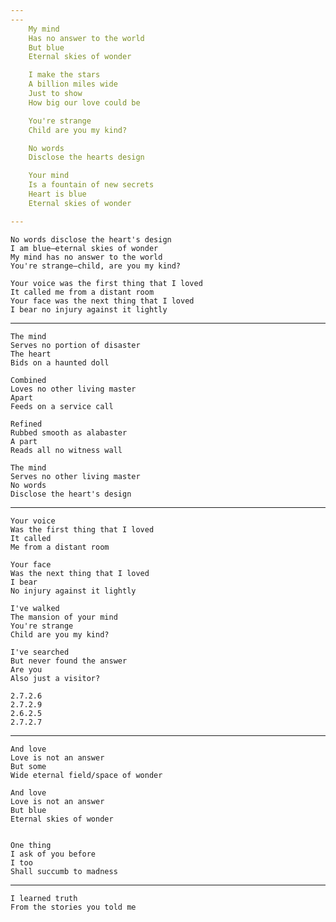 ```yaml
---
---
    My mind
    Has no answer to the world 
    But blue
    Eternal skies of wonder

    I make the stars
    A billion miles wide
    Just to show
    How big our love could be 

    You're strange 
    Child are you my kind?

    No words
    Disclose the hearts design 

    Your mind
    Is a fountain of new secrets 
    Heart is blue
    Eternal skies of wonder 

---
```


    No words disclose the heart's design 
    I am blue—eternal skies of wonder
    My mind has no answer to the world 
    You're strange–child, are you my kind?

    Your voice was the first thing that I loved
    It called me from a distant room
    Your face was the next thing that I loved
    I bear no injury against it lightly 

---

    The mind
    Serves no portion of disaster
    The heart
    Bids on a haunted doll

    Combined
    Loves no other living master 
    Apart
    Feeds on a service call

    Refined
    Rubbed smooth as alabaster 
    A part
    Reads all no witness wall

    The mind
    Serves no other living master 
    No words
    Disclose the heart's design

---

    Your voice 
    Was the first thing that I loved
    It called
    Me from a distant room

    Your face
    Was the next thing that I loved 
    I bear
    No injury against it lightly 

    I've walked 
    The mansion of your mind 
    You're strange 
    Child are you my kind?

    I've searched 
    But never found the answer 
    Are you 
    Also just a visitor?

    2.7.2.6
    2.7.2.9
    2.6.2.5
    2.7.2.7

---

    And love
    Love is not an answer 
    But some
    Wide eternal field/space of wonder

    And love 
    Love is not an answer 
    But blue 
    Eternal skies of wonder


    One thing 
    I ask of you before 
    I too
    Shall succumb to madness 

---

    I learned truth 
    From the stories you told me

